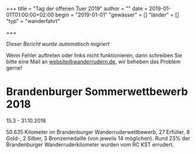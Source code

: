 +++
title = "Tag der offenen Tuer 2019"
author = ""
date = 2019-01-01T01:00:00+02:00
begin = "2019-01-01"
"gewässer" = []
"länder" = []
"typ" = "wanderfahrt"

+++


*Dieser Bericht wurde automatisch migriert*

Wenn Fehler auftreten oder links nicht funktionieren, dann schreiben Sie bitte eine Mail an website@wanderrudern.de, wir beheben das Problem gerne!



# Brandenburger Sommerwettbewerb 2018


15.3 - 31.10.2018

50.635 Kilometer im Brandenburger Wanderruderwettbewerb, 27 Erfüller, 8 Gold-, 2 Silber, 3 Bronzemedaille (von jeweils 14 möglichen). Rund 23% der Brandenburger Wanderruderkilometer wurden vom RC KST errudert.
